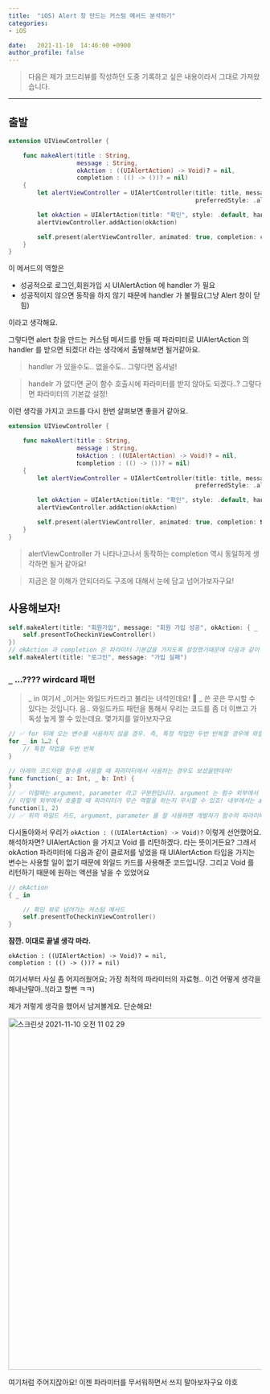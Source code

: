 ```yaml
---
title:  "iOS) Alert 창 만드는 커스텀 메서드 분석하기"
categories:
- iOS

date:   2021-11-10  14:46:00 +0900
author_profile: false
---
```

> 다음은 제가 코드리뷰를 작성하던 도중 기록하고 싶은 내용이라서 그대로 가져왔습니다.

---

## 출발

```swift
extension UIViewController {

    func makeAlert(title : String,
                   message : String,
                   okAction : ((UIAlertAction) -> Void)? = nil,
                   completion : (() -> ())? = nil)
    {
        let alertViewController = UIAlertController(title: title, message: message,
                                                    preferredStyle: .alert)

        let okAction = UIAlertAction(title: "확인", style: .default, handler: okAction)
        alertViewController.addAction(okAction)

        self.present(alertViewController, animated: true, completion: completion)
    }
}
```

이 메서드의 역할은

- 성공적으로 로그인,회원가입 시 UIAlertAction 에 handler 가 필요
- 성공적이지 않으면 동작을 하지 않기 때문에 handler 가 불필요(그냥 Alert 창이 닫힘)

이라고 생각해요.

그렇다면 alert 창을 만드는 커스텀 메서드를 만들 때 파라미터로 UIAlertAction 의 handler 를 받으면 되겠다! 라는 생각에서 출발해보면 될거같아요.

> handler 가 있을수도.. 없을수도.. 그렇다면 옵셔널!
> 

> handelr 가 없다면 굳이 함수 호출시에 파라미터를 받지 않아도 되겠다..? 그렇다면 파라미터의 기본값 설정!
> 

이런 생각을 가지고 코드를 다시 한번 살펴보면 좋을거 같아요.

```swift
extension UIViewController {

    func makeAlert(title : String,
                   message : String,
                   ❗️okAction : ((UIAlertAction) -> Void)? = nil,
                   ❗️completion : (() -> ())? = nil)
    {
        let alertViewController = UIAlertController(title: title, message: message,
                                                    preferredStyle: .alert)

        let okAction = UIAlertAction(title: "확인", style: .default, handler: ❗️okAction)
        alertViewController.addAction(okAction)

        self.present(alertViewController, animated: true, completion: ❗️completion)
    }
}

```

> alertViewController 가 나타나고나서 동작하는 completion 역시 동일하게 생각하면 될거 같아요!
> 

> 지금은 잘 이해가 안되더라도 구조에 대해서 눈에 담고 넘어가보자구요!
> 

## 사용해보자!

```swift
self.makeAlert(title: "회원가입", message: "회원 가입 성공", okAction: { _ in
    self.presentToCheckinViewController()
})
// okAction 과 completion 은 파라미터 기본값을 가지도록 설정했기때문에 다음과 같이 사용 가능.
self.makeAlert(title: "로그인", message: "가입 실패")

```

### `_` …???? wirdcard 패턴

> _ in 여기서 _이거는 와일드카드라고 불리는 녀석인데요! 👀 _ 쓴 곳은 무시할 수 있다는 것입니다.
음.. 와일드카드 패턴을 통해서 우리는 코드를 좀 더 이쁘고 가독성 높게 짤 수 있는데요. 몇가지를 알아보자구요
> 

```swift
// ✅ for 뒤에 오는 변수를 사용하지 않을 경우. 즉, 특정 작업만 두번 반복할 경우에 와일드카드를 사용함으로써 불필요한 변수선언을 막고 특정 작업에 집중할 수 있도록 합니다.
for _ in 1…2 {
    // 특정 작업을 두번 반복
}

// 아래의 코드처럼 함수를 사용할 때 파라미터에서 사용하는 경우도 보셨을텐데여!
func function(_ a: Int, _ b: Int) {
}
// ✅ 이럴때는 argument, parameter 라고 구분한답니다. argument 는 함수 외부에서 호출할 때, parameter 는 함수 내부에서 호출할 때 사용해요. 하나면 쓰면 parameter 라고 부르더라구요
// 이렇게 외부에서 호출할 때 파라미터가 무슨 역할을 하는지 무시할 수 있죠! 내부에서는 a와b 로 호출 하면 된답니다.
function(1, 2)
// ✅ 위의 와일드 카드, argument, parameter 를 잘 사용하면 개발자가 함수의 파라미터 역할에 대해서 이해하고 사용하는데 효율적이랍니당

```

다시돌아와서 우리가 `okAction : ((UIAlertAction) -> Void)?` 이렇게 선언했어요. 해석하자면? UIAlertAction 을 가지고 Void 를 리턴하겠다. 라는 뜻이거든요?
그래서 okAction 파라미터에 다음과 같이 클로저를 넣었을 때 UIAlertAction 타입을 가지는 변수는 사용할 일이 없기 때문에 와일드 카드를 사용해준 코드입니당. 그리고 Void 를 리턴하기 때문에 원하는 액션을 넣을 수 있었어요

```swift
// okAction
{ _ in

    // 확인 뷰로 넘어가는 커스텀 메서드
    self.presentToCheckinViewController()
}

```

**잠깐. 이대로 끝낼 생각 마라.**

```
okAction : ((UIAlertAction) -> Void)? = nil,
completion : (() -> ())? = nil)

```

여기서부터 사실 좀 어지러웠어요; 가장 최적의 파라미터의 자료형.. 이건 어떻게 생각을 해내냔말야..!(라고 할뻔 ㅋㅋ)

제가 저렇게 생각을 했어서 남겨볼게요. 단순해요!

<img width="700" alt="스크린샷 2021-11-10 오전 11 02 29" src="https://user-images.githubusercontent.com/69136340/141036074-39d22af3-420f-45a7-b8cf-c49cf3a37269.png">

여기처럼 주어지잖아요! 이젠 파라미터를 무서워하면서 쓰지 말아보자구요 야호
